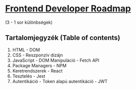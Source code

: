 # [Frontend Developer Roadmap](https://roadmap.sh/frontend)
(3 - 1 sor különbségek)



## Tartalomjegyzék (Table of contents)
  1. HTML
    - DOM
  2. CSS
    - Reszponzív dizájn
  3. JavaScript
    - DOM Manipuláció
    - Fetch API
  4. Package Managers
    - NPM
  5. Keretrendszerek
    - React
  6. Tesztelés
    - Jest
  7. Autentikáció
    - Token alapú autentikáció
    - JWT


